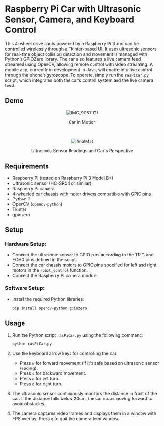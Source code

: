 # Raspberry Pi Car with Ultrasonic Sensor, Camera, and Keyboard Control

This 4-wheel drive car is powered by a Raspberry Pi 3 and can be controlled wirelessly through a Tkinter-based UI. It uses ultrasonic sensors for real-time object collision detection and movement is managed with Python’s GPIOZero library. The car also features a live camera feed, streamed using OpenCV, allowing remote control with video streaming. A mobile app, currently in development in Java, will enable intuitive control through the phone’s gyroscope. To operate, simply run the `rasPiCar.py` script, which integrates both the car’s control system and the live camera feed.

## Demo
<!--![carDemo](https://github.com/GurpreetSingh97/Raspberry-Pi-Car/assets/36395745/5415aa4a-6aba-48f6-ae4d-8b6b5c18ac01)-->
<!-- ![IMG_9057 (2)](https://github.com/user-attachments/assets/2391f06e-3984-49a7-96db-09955cc34d18)-->
<!-- ![finalMat](https://github.com/user-attachments/assets/57674fba-e75e-41b3-ad5c-82216553862f)-->
<!-- ![upperw](https://github.com/user-attachments/assets/2c5f1392-0ccd-47c5-a845-2e85be1c935a) -->

<p align="center">
  <img src="https://github.com/user-attachments/assets/2391f06e-3984-49a7-96db-09955cc34d18" alt="IMG_9057 (2)">
</p>
<p align="center">Car in Motion</p>

<br> <!-- Add a line break -->

<p align="center">
  <img src="https://github.com/user-attachments/assets/57674fba-e75e-41b3-ad5c-82216553862f" alt="finalMat">
</p>
<p align="center">Ultrasonic Sensor Readings and Car's Perspective</p>

## Requirements

- Raspberry Pi (tested on Raspberry Pi 3 Model B+)
- Ultrasonic sensor (HC-SR04 or similar)
- Raspberry Pi camera
- 4-wheeled car chassis with motor drivers compatible with GPIO pins
- Python 3
- OpenCV (`opencv-python`)
- Tkinter
- gpiozero

## Setup

### Hardware Setup:

- Connect the ultrasonic sensor to GPIO pins according to the TRIG and ECHO pins defined in the script.
- Connect the car chassis motors to GPIO pins specified for left and right motors in the `robot_control` function.
- Connect the Raspberry Pi camera module.

### Software Setup:

- Install the required Python libraries:

    ```bash
    pip install opencv-python gpiozero
    ```

## Usage

1. Run the Python script `rasPiCar.py` using the following command:

    ```bash
    python rasPiCar.py
    ```

2. Use the keyboard arrow keys for controlling the car:
   - Press `w` for forward movement (if it's safe based on ultrasonic sensor reading).
   - Press `s` for backward movement.
   - Press `a` for left turn.
   - Press `d` for right turn.

3. The ultrasonic sensor continuously monitors the distance in front of the car. If the distance falls below 20cm, the car stops moving forward to avoid obstacles.

4. The camera captures video frames and displays them in a window with FPS overlay. Press `q` to quit the camera feed window.


